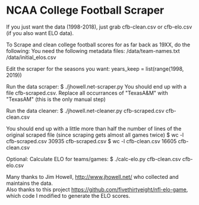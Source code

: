 NCAA College Football Scraper
==============================
If you just want the data (1998-2018), just grab cfb-clean.csv or cfb-elo.csv (if you also want ELO data).

To Scrape and clean college football scores for as far back as 19XX, do the following:
You need the following metadata files:
/data/team-names.txt
/data/initial_elos.csv

Edit the scraper for the seasons you want:
years_keep = list(range(1998, 2019))

Run the data scraper:
$ ./jhowell.net-scraper.py
You should end up with a file cfb-scraped.csv.  Replace all occurrances of "TexasA&M" with "TexasAM" (this is the only manual step)

Run the data cleaner:
$ ./jhowell.net-cleaner.py cfb-scraped.csv cfb-clean.csv

You should end up with a little more than half the number of lines of the original scraped file (since scraping gets almost all games twice)
$ wc -l cfb-scraped.csv
   30935 cfb-scraped.csv
$ wc -l cfb-clean.csv
   16605 cfb-clean.csv

Optional: Calculate ELO for teams/games:
$ ./calc-elo.py cfb-clean.csv cfb-elo.csv

Many thanks to Jim Howell, http://www.jhowell.net/ who collected and maintains the data.  
Also thanks to this project https://github.com/fivethirtyeight/nfl-elo-game, which code I modified to generate the ELO scores.
